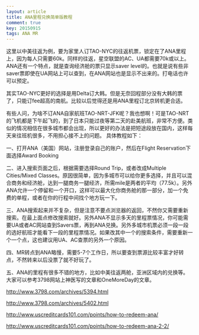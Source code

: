 ```yaml
---
layout: article
title: ANA里程兑换简单版教程
comment: true
key: 20150915
tags: ANA MR
---
```


这里以中美往返为例，要为家里人订TAO-NYC的往返机票，锁定在了ANA里程上，因为每人只需要60k。同样的往返，星空联盟的AC、UA都需要70k或以上。ANA还有一个特点，就是查询经济舱的票只显示saver level的。也就是说有些非saver票即使在UA网站上可以查到，在ANA网站也是显示不出来的。打电话也许可以预定。

其实TAO-NYC更好的选择是用Delta订大韩。但是无奈回程部分没有大韩的票了，只能订fee超高的南航。比较以后觉得还是用ANA里程订北京转机更合适。

有些人问，为啥不订ANA自家航班TAO-NRT-JFK呢？我也想啊！可是TAO-NRT的飞机都是下午起飞的，到了日本只能过夜等第二天的赴美航班，非常不方便。类似的情况相信在很多城市都会出现，所以更好的办法是把短途段放在国内，这样每天来往班机很多，不用担心接不上的问题。
具体教程如下：

一、打开ANA（美国）网站，注册登录自己的账户，然后在Flight Reservation下面选择Award Booking

二、进入搜索页面之后，根据需要选择Round Trip，或者改成Multiple Cities/Mixed Classes。原因很简单，因为多城市可以给你更多选择，并且可以混合商务和经济舱，达到一腿商务一腿经济，所需mile是两者的平均（77.5k）。另外ANA允许一个停留和一个开口，这样可以最大化你商务舱的那一部分，加一个免费的单程，或者在你的行程中间找个地方玩一下。

三、ANA搜索起来并不复杂，但是注意不要点浏览器的返回，不然你又需要重新搜索。在最上面点修改搜索就好。另外ANA不显示多天的里程票情况，你可能需要UA或者AC网站查到Savers票，再到ANA兑换。另外多城市机票必须一段一段的选好航班才能看下一段的里程票情况。如果改其中一个的搜索条件，需要重新一个一个点，这也建议用UA、AC查票的另外一个原因。

四、MR转点到ANA略慢，需要5-7个工作日，所以要查到票源比较丰富才好转点，不然转来以后没票了就不好玩了。

五、ANA的里程有很多不错的地方，比如中美往返两舱，亚洲区域内的兑换等。大家可以参考3798网站上神医写的文章和OneMoreDay的文章。

http://www.3798.com/archives/5394.html

http://www.3798.com/archives/5402.html

http://www.uscreditcards101.com/points/how-to-redeem-ana/

http://www.uscreditcards101.com/points/how-to-redeem-ana-2-2/
